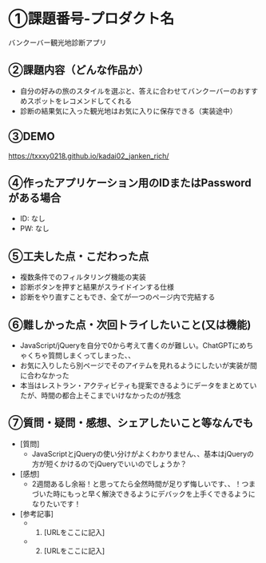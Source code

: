 # ①課題番号-プロダクト名

バンクーバー観光地診断アプリ

## ②課題内容（どんな作品か）

- 自分の好みの旅のスタイルを選ぶと、答えに合わせてバンクーバーのおすすめスポットをレコメンドしてくれる
- 診断の結果気に入った観光地はお気に入りに保存できる（実装途中）

## ③DEMO

https://txxxy0218.github.io/kadai02_janken_rich/

## ④作ったアプリケーション用のIDまたはPasswordがある場合

- ID: なし
- PW: なし

## ⑤工夫した点・こだわった点

- 複数条件でのフィルタリング機能の実装
- 診断ボタンを押すと結果がスライドインする仕様
- 診断をやり直すこともでき、全てが一つのページ内で完結する

## ⑥難しかった点・次回トライしたいこと(又は機能)

- JavaScript/jQueryを自分で0から考えて書くのが難しい。ChatGPTにめちゃくちゃ質問しまくってしまった、、
- お気に入りしたら別ページでそのアイテムを見れるようにしたいが実装が間に合わなかった
- 本当はレストラン・アクティビティも提案できるようにデータをまとめていたが、時間の都合上そこまでいけなかったのが残念

## ⑦質問・疑問・感想、シェアしたいこと等なんでも

- [質問]
  - JavaScriptとjQueryの使い分けがよくわかりません、、基本はjQueryの方が短くかけるのでjQueryでいいのでしょうか？  
- [感想]
  - 2週間あるし余裕！と思ってたら全然時間が足りず悔しいです、、！つまづいた時にもっと早く解決できるようにデバックを上手くできるようになりたいです！
- [参考記事]
  - 1. [URLをここに記入]
  - 2. [URLをここに記入]
